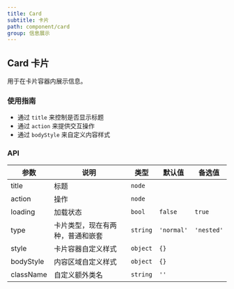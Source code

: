 ```yaml
---
title: Card
subtitle: 卡片
path: component/card
group: 信息展示
---
```


## Card 卡片

用于在卡片容器内展示信息。

### 使用指南

- 通过 `title` 来控制是否显示标题
- 通过 `action` 来提供交互操作
- 通过 `bodyStyle` 来自定义内容样式

### API

| 参数        | 说明      | 类型     | 默认值  | 备选值 |
| --------- | ------- | ------ | ---- |-------|
| title     | 标题    | `node` |  |  |
| action    | 操作    | `node` |  |  |
| loading   | 加载状态 | `bool`  | `false` | `true` |
| type      | 卡片类型，现在有两种，普通和嵌套  | `string` | `'normal'` | `'nested'` |
| style     | 卡片容器自定义样式 | `object` | `{}` |  |
| bodyStyle | 内容区域自定义样式 | `object` | `{}` |  |
| className | 自定义额外类名 | `string` | `''` |  |
